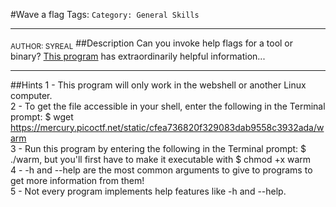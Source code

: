 #Wave a flag
Tags: `Category: General Skills`
***
<sub>AUTHOR: SYREAL</sub>
##Description
Can you invoke help flags for a tool or binary? 
[This program](https://mercury.picoctf.net/static/cfea736820f329083dab9558c3932ada/warm) 
has extraordinarily helpful information...
***
##Hints
1 - This program will only work in the webshell or another Linux computer.  
2 - To get the file accessible in your shell, enter the following in the Terminal prompt: 
$ wget https://mercury.picoctf.net/static/cfea736820f329083dab9558c3932ada/warm  
3 - Run this program by entering the following in the Terminal prompt: 
$ ./warm, but you'll first have to make it executable with $ chmod +x warm  
4 - -h and --help are the most common arguments to give to programs to get more information from them!  
5 - Not every program implements help features like -h and --help.